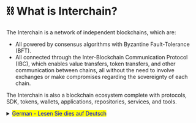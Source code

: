# ⛓ What is Interchain?

The Interchain is a network of independent blockchains, which are:

* All powered by consensus algorithms with Byzantine Fault-Tolerance (BFT).
* All connected through the Inter-Blockchain Communication Protocol (IBC), which enables value transfers, token transfers, and other communication between chains, all without the need to involve exchanges or make compromises regarding the sovereignty of each chain.

The Interchain is also a blockchain ecosystem complete with protocols, SDK, tokens, wallets, applications, repositories, services, and tools.



<details>

<summary><mark style="color:blue;">German - Lesen Sie dies auf Deutsch</mark></summary>

### Was ist die Interchain?

Die Interchain ist ein Netzwerk von unabhängigen Blockchains, welche

·  Mittels des gleicher Konsens-Algorithmen mit byzantinischer Fehlertoleranz (BFT) betrieben werden.

·  Durch das Inter-Blockchain-Kommunikationsprotokoll (IBC) verbunden sind, das Wert-Transfers, Token-Transfers und andere Kommunikation zwischen den Blockchains ermöglicht, ohne dass Intermediäre wie Börsen involviert sind oder Kompromisse hinsichtlich der Souveränität der einzelnen Ketten eingegangen werden müssen.

Die Interchain ist auch ein Blockchain-Ökosystem mit Protokollen, SDKs, Token, Wallets, Anwendungen, Repositories, Services und diversen Tools.

</details>
